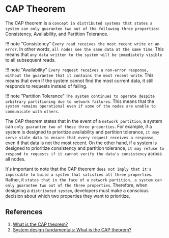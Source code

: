# CAP Theorem

The CAP theorem is a `concept in distributed systems that states a system can only guarantee two out of the following three properties`: Consistency, Availability, and Partition Tolerance.

!!! note "Consistency"
    `Every read receives the most recent write or an error`. In other words, `all nodes see the same data at the same time`. This means that `any data written to the system will be immediately visible` to all subsequent reads.

!!! note "Availability"
    `Every request receives a non-error response, without the guarantee that it contains the most recent write`. This means that even if the system cannot find the most current data, it still responds to requests instead of failing.

!!! note "Partition Tolerance"
    `The system continues to operate despite arbitrary partitioning due to network failures`. This means that the `system remains operational even if some of the nodes are unable to communicate with others`.

The CAP theorem states that in the event of a `network partition`, a system can `only guarantee two of these three properties`. For example, if a system is designed to prioritize availability and partition tolerance, `it may serve stale data to ensure that every request receives a response`, even if that data is not the most recent. On the other hand, if a system is designed to prioritize consistency and partition tolerance, `it may refuse to respond to requests if it cannot verify the data's consistency` across all nodes.

It's important to note that the CAP theorem `does not imply that it's impossible to build a system that satisfies all three properties`. Rather, it `states that in the face of a network partition, a system can only guarantee two out of the three properties`. Therefore, when designing a `distributed system`, developers must make a conscious decision about which two properties they want to prioritize.

## References

1. [What is the CAP theorem?](https://www.ibm.com/topics/cap-theorem)
1. [System design fundamentals: What is the CAP theorem?](https://www.educative.io/blog/what-is-cap-theorem)
